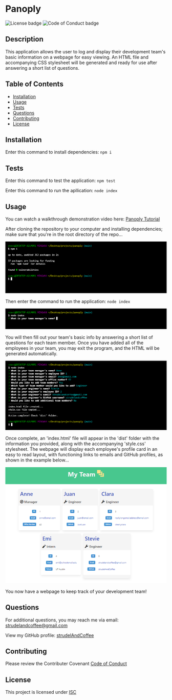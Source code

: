 # Panoply

![License badge](https://img.shields.io/badge/License-ISC-green)
![Code of Conduct badge](https://img.shields.io/badge/Contributor%20Covenant-2.1-4baaaa.svg)

## Description

This application allows the user to log and display their development team's basic information on a webpage for easy viewing. An HTML file and accompanying CSS stylesheet will be generated and ready for use after answering a short list of questions.

## Table of Contents

* [Installation](#installation)
* [Usage](#usage)
* [Tests](#tests)
* [Questions](#questions)
* [Contributing](#contributing)
* [License](#license)

## Installation

Enter this command to install dependencies: `npm i`

## Tests

Enter this command to test the application: `npm test`

Enter this command to run the apllication: `node index`

## Usage

You can watch a walkthrough demonstration video here: [Panoply Tutorial](https://drive.google.com/file/d/1OXlU-16j9atwGgHJs12yaHLMSNfyPs4J/view?usp=sharing)

After cloning the repository to your computer and installing dependencies; make sure that you're in the root directory of the repo...

![Installing dependencies in Git Bash](https://github.com/strudelAndCoffee/panoply/blob/main/assets/images/demo-screencap-1.png)

Then enter the command to run the application: `node index`

![Running initial command in Git Bash](https://github.com/strudelAndCoffee/panoply/blob/main/assets/images/demo-screencap-2edit.png)

You will then fill out your team's basic info by answering a short list of questions for each team member. Once you have added all of the employees in your team, you may exit the program, and the HTML will be generated automatically.

![Filling out an employee's info in Git Bash](https://github.com/strudelAndCoffee/panoply/blob/main/assets/images/demo-screencap-3.png)

Once complete, an 'index.html' file will appear in the 'dist' folder with the information you provided, along with the accompanying 'style.css' stylesheet. The webpage will display each employee's profile card in an easy to read layout, with functioning links to emails and GitHub profiles, as shown in the example below...

![The generated webpage with cards displaying your team](https://github.com/strudelAndCoffee/panoply/blob/main/assets/images/demo-screencap-4.png)

You now have a webpage to keep track of your development team!

## Questions

For additional questions, you may reach me via email: strudelandcoffee@gmail.com 

View my GitHub profile: [strudelAndCoffee](https://github.com/strudelAndCoffee)

## Contributing

Please review the Contributer Covenant [Code of Conduct](https://www.contributor-covenant.org/version/2/1/code_of_conduct/code_of_conduct.txt)

## License

This project is licensed under [ISC](https://choosealicense.com/licenses/isc)
